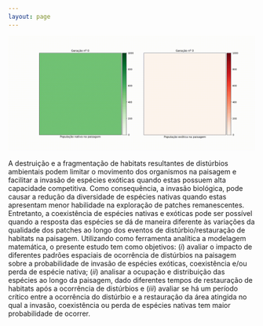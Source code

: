 ```yaml
---
layout: page
---
```


![front-img](/assets/img/Animação-da-paisagem-dinâmica.gif)

A destruição e a fragmentação de habitats resultantes de distúrbios ambientais podem limitar o movimento dos organismos na paisagem e facilitar a invasão de espécies exóticas quando estas possuem alta capacidade competitiva. Como consequência, a invasão biológica, pode causar a redução da diversidade de espécies nativas quando estas apresentam menor habilidade na exploração de patches remanescentes. Entretanto, a coexistência de espécies nativas e exóticas pode ser possível quando a resposta das espécies se dá de maneira diferente às variações da qualidade dos patches ao longo dos eventos de distúrbio/restauração de habitats na paisagem. Utilizando como ferramenta analítica a modelagem matemática, o presente estudo tem como objetivos: (_i_) avaliar o impacto de diferentes padrões espaciais de ocorrência de distúrbios na paisagem sobre a probabilidade de invasão de espécies exóticas, coexistência e/ou perda de espécie nativa; (_ii_) analisar a ocupação e distribuição das espécies ao longo da paisagem, dado diferentes tempos de restauração de habitats após a ocorrência de distúrbios e (_iii_) avaliar se há um período crítico entre a ocorrência do distúrbio e a restauração da área atingida no qual a invasão, coexistência ou perda de espécies nativas tem maior probabilidade de ocorrer.
